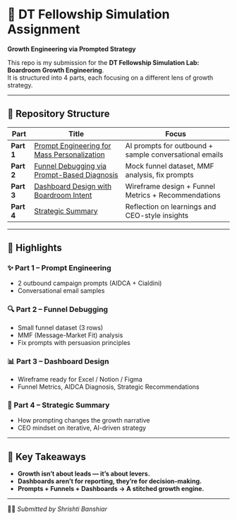 # 🌱 DT Fellowship Simulation Assignment  
**Growth Engineering via Prompted Strategy**  

This repo is my submission for the **DT Fellowship Simulation Lab: Boardroom Growth Engineering**.  
It is structured into 4 parts, each focusing on a different lens of growth strategy.  

---

## 📂 Repository Structure  

| Part | Title | Focus |
|------|-------|-------|
| **Part 1** | [Prompt Engineering for Mass Personalization](./Prompt%20Engineering%20for%20Mass%20Personalization.md) | AI prompts for outbound + sample conversational emails |
| **Part 2** | [Funnel Debugging via Prompt-Based Diagnosis](./Funnel%20Debugging%20via%20Prompt-Based%20Diagnosis.md) | Mock funnel dataset, MMF analysis, fix prompts |
| **Part 3** | [Dashboard Design with Boardroom Intent](./Dashboard%20Design%20with%20Boardroom%20Intent.md) | Wireframe design + Funnel Metrics + Recommendations |
| **Part 4** | [Strategic Summary](./Strategic%20Summary.md) | Reflection on learnings and CEO-style insights |

---

## 🧩 Highlights  

### ✨ Part 1 – Prompt Engineering  
- 2 outbound campaign prompts (AIDCA + Cialdini)  
- Conversational email samples  

### 🔍 Part 2 – Funnel Debugging  
- Small funnel dataset (3 rows)  
- MMF (Message-Market Fit) analysis  
- Fix prompts with persuasion principles  

### 📊 Part 3 – Dashboard Design  
- Wireframe ready for Excel / Notion / Figma  
- Funnel Metrics, AIDCA Diagnosis, Strategic Recommendations  

### 📝 Part 4 – Strategic Summary  
- How prompting changes the growth narrative  
- CEO mindset on iterative, AI-driven strategy  

---

## 🚀 Key Takeaways  

- **Growth isn’t about leads — it’s about levers.**  
- **Dashboards aren’t for reporting, they’re for decision-making.**  
- **Prompts + Funnels + Dashboards → A stitched growth engine.**  

---

👩‍💻 *Submitted by Shrishti Banshiar*  
